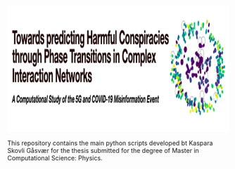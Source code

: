 
<p align="center">
<img src="https://github.com/KasparaGaasvaer/MasterThesis/blob/main/HEADER_repo1.png" width="1000" height="288">
</p>

This repository contains the main python scripts developed bt Kaspara Skovli Gåsvær for the thesis submitted for the degree of
Master in Computational Science: Physics.
